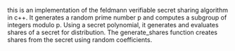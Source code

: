 this is an implementation of the feldmann verifiable secret sharing algorithm in c++. It generates a random prime number p and computes a subgroup of integers modulo p. Using a secret polynomial, it generates and evaluates shares of a secret for distribution. The generate_shares function creates shares from the secret using random coefficients.
